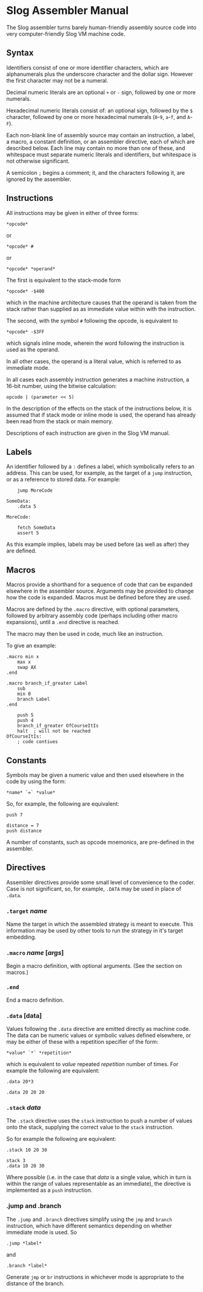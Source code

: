 Slog Assembler Manual
=====================


The Slog assembler turns barely human-friendly assembly source code into very
computer-friendly Slog VM machine code.


Syntax
------

Identifiers consist of one or more identifier characters, which are
alphanumerals plus the underscore character and the dollar sign. However the
first character may not be a numeral.

Decimal numeric literals are an optional `+` or `-` sign, followed by one or
more numerals.

Hexadecimal numeric literals consist of: an optional sign, followed by the `$`
character, followed by one or more hexadecimal numerals (`0`-`9`, `a`-`f`,
and `A`-`F`).

Each non-blank line of assembly source may contain an instruction, a label, a
macro, a constant definition, or an assembler directive, each of which are
described below. Each line may contain no more than one of these, and
whitespace must separate numeric literals and identifiers, but whitespace is
not otherwise significant.

A semicolon `;` begins a comment; it, and the characters following it, are
ignored by the assembler.


Instructions
------------

All instructions may be given in either of three forms:

	*opcode*

or

	*opcode* #

or

	*opcode* *operand*


The first is equivalent to the stack-mode form

	*opcode* -$400

which in the machine architecture causes that the operand is taken from the
stack rather than supplied as as immediate value within with the
instruction.

The second, with the symbol `#` following the opcode, is equivalent to

	*opcode* -$3FF

which signals inline mode, wherein the word following the instruction is used
as the operand.

In all other cases, the operand is a literal value, which is referred to as
immediate mode.


In all cases each assembly instruction generates a machine instruction, a
16-bit number, using the bitwise calculation:

 	opcode | (parameter << 5)

In the description of the effects on the stack of the instructions below, it
is assumed that if stack mode or inline mode is used, the operand has already
been read from the stack or main memory.

Descriptions of each instruction are given in the Slog VM manual.


Labels
------

An identifier followed by a `:` defines a label, which symbolically refers to
an address. This can be used, for example, as the target of a `jump`
instruction, or as a reference to stored data. For example:

		jump MoreCode

	SomeData:
		.data 5

	MoreCode:

		fetch SomeData
		assert 5

As this example implies, labels may be used before (as well as after) they are
defined.


Macros
------

Macros provide a shorthand for a sequence of code that can be expanded
elsewhere in the assembler source. Arguments may be provided to change how
the code is expanded. Macros must be defined before they are used.

Macros are defined by the `.macro` directive, with optional parameters,
followed by arbitrary assembly code (perhaps including other macro
expansions), until a `.end` directive is reached.

The macro may then be used in code, much like an instruction.

To give an example:

	.macro min x
		max x
		swap AX
	.end

	.macro branch_if_greater Label
		sub
		min 0
		branch Label
	.end

		push 5
		push 4
		branch_if_greater OfCourseItIs
		halt  ; will not be reached
	OfCourseItIs:
		; code contiues


Constants
---------

Symbols may be given a numeric value and then used elsewhere in the code by
using the form:

	*name* `=` *value*

So, for example, the following are equivalent:

	push 7

	distance = 7
	push distance

A number of constants, such as opcode mnemonics, are pre-defined in the
assembler.


Directives
----------

Assembler directives provide some small level of convenience to the coder.
Case is not significant, so, for example, `.DATA` may be used in place of
`.data`.

### `.target` *name*

Name the target in which the assembled strategy is meant to execute. This
information may be used by other tools to run the strategy in it's target
embedding.


### `.macro` *name* [*args*]

Begin a macro definition, with optional arguments. (See the section on
macros.)


### `.end`

End a macro definition.


### `.data` [data]

Values following the `.data` directive are emitted directly as machine code.
The data can be numeric values or symbolic values defined elsewhere, or may
be either of these with a repetition specifier of the form:

	*value* `*` *repetition*

which is equivalent to *value* repeated *repetition* number of times. For
example the following are equivalent:

	.data 20*3

	.data 20 20 20


### `.stack` *data*

The `.stack` directive uses the `stack` instruction to push a number of values
onto the stack, supplying the correct value to the `stack` instruction.

So for example the following are equivalent:

	.stack 10 20 30

	stack 3
	.data 10 20 30

Where possible (i.e. in the case that *data* is a single value, which in turn
is within the range of values representable as an immediate), the directive
is implemented as a `push` instruction.


### .jump and .branch

The `.jump` and `.branch` directives simplify using the `jmp` and `branch`
instruction, which have different semantics depending on whether immediate
mode is used. So

	.jump *label*

and

	.branch *label*

Generate `jmp` or `br` instructions in whichever mode is appropriate to the
distance of the branch.



